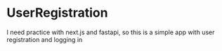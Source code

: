 # UserRegistration
I need practice with next.js and fastapi, so this is a simple app with user registration and logging in
